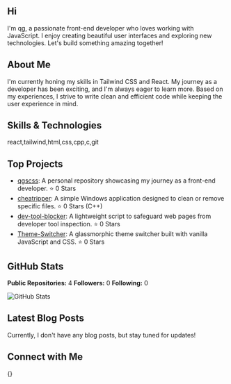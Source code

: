 ## Hi

I'm qg, a passionate front-end developer who loves working with JavaScript. I enjoy creating beautiful user interfaces and exploring new technologies. Let's build something amazing together!

## About Me

I'm currently honing my skills in Tailwind CSS and React. My journey as a developer has been exciting, and I'm always eager to learn more. Based on my experiences, I strive to write clean and efficient code while keeping the user experience in mind.

## Skills & Technologies

react,tailwind,html,css,cpp,c,git

## Top Projects

- [qgscss](https://github.com/qgscss/qgscss): A personal repository showcasing my journey as a front-end developer. ⭐️ 0 Stars
- [cheatripper](https://github.com/qgscss/cheatripper): A simple Windows application designed to clean or remove specific files. ⭐️ 0 Stars (C++)
- [dev-tool-blocker](https://github.com/qgscss/dev-tool-blocker): A lightweight script to safeguard web pages from developer tool inspection. ⭐️ 0 Stars
- [Theme-Switcher](https://github.com/qgscss/Theme-Switcher): A glassmorphic theme switcher built with vanilla JavaScript and CSS. ⭐️ 0 Stars

## GitHub Stats

 **Public Repositories:** 4
 **Followers:** 0
 **Following:** 0

![GitHub Stats](https://github-readme-stats.vercel.app/api?username=qgscss&show_icons=true&theme=radical)

## Latest Blog Posts

Currently, I don't have any blog posts, but stay tuned for updates!

## Connect with Me

{}
